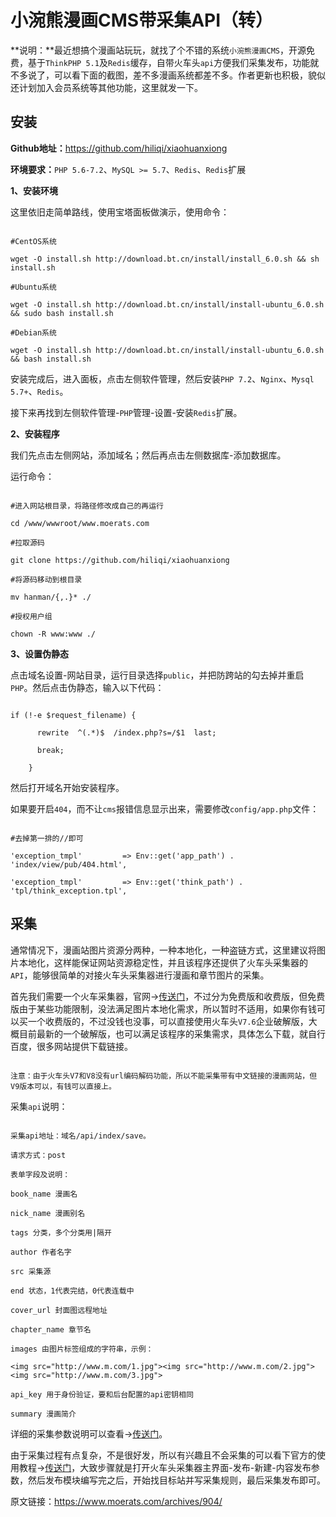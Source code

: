 # 小涴熊漫画CMS带采集API（转）

**说明：**最近想搞个漫画站玩玩，就找了个不错的系统`小涴熊漫画CMS`，开源免费，基于`ThinkPHP 5.1`及`Redis`缓存，自带火车头`api`方便我们采集发布，功能就不多说了，可以看下面的截图，差不多漫画系统都差不多。作者更新也积极，貌似还计划加入会员系统等其他功能，这里就发一下。


<!--more-->


## 安装

**Github地址：**<https://github.com/hiliqi/xiaohuanxiong>

**环境要求：**`PHP 5.6-7.2`、`MySQL >= 5.7`、`Redis`、`Redis`扩展

**1、安装环境**
这里依旧走简单路线，使用宝塔面板做演示，使用命令：

```
#CentOS系统
wget -O install.sh http://download.bt.cn/install/install_6.0.sh && sh install.sh
#Ubuntu系统
wget -O install.sh http://download.bt.cn/install/install-ubuntu_6.0.sh && sudo bash install.sh
#Debian系统
wget -O install.sh http://download.bt.cn/install/install-ubuntu_6.0.sh && bash install.sh
```

安装完成后，进入面板，点击左侧软件管理，然后安装`PHP 7.2`、`Nginx`、`Mysql 5.7+`、`Redis`。

接下来再找到左侧软件管理-`PHP`管理-设置-安装`Redis`扩展。

**2、安装程序**
我们先点击左侧网站，添加域名；然后再点击左侧数据库-添加数据库。

运行命令：

```
#进入网站根目录，将路径修改成自己的再运行
cd /www/wwwroot/www.moerats.com
#拉取源码
git clone https://github.com/hiliqi/xiaohuanxiong
#将源码移动到根目录
mv hanman/{,.}* ./
#授权用户组
chown -R www:www ./ 
```

**3、设置伪静态**
点击域名设置-网站目录，运行目录选择`public`，并把防跨站的勾去掉并重启`PHP`。然后点击伪静态，输入以下代码：

```
if (!-e $request_filename) {  
      rewrite  ^(.*)$  /index.php?s=/$1  last;  
      break;  
    } 
```

然后打开域名开始安装程序。

如果要开启`404`，而不让`cms`报错信息显示出来，需要修改`config/app.php`文件：

```
#去掉第一排的//即可
'exception_tmpl'         => Env::get('app_path') . 'index/view/pub/404.html',
'exception_tmpl'         => Env::get('think_path') . 'tpl/think_exception.tpl',
```



## 采集

通常情况下，漫画站图片资源分两种，一种本地化，一种盗链方式，这里建议将图片本地化，这样能保证网站资源稳定性，并且该程序还提供了火车头采集器的`API`，能够很简单的对接火车头采集器进行漫画和章节图片的采集。

首先我们需要一个火车采集器，官网→[传送门](http://www.locoy.com/)，不过分为免费版和收费版，但免费版由于某些功能限制，没法满足图片本地化需求，所以暂时不适用，如果你有钱可以买一个收费版的，不过没钱也没事，可以直接使用火车头`V7.6`企业破解版，大概目前最新的一个破解版，也可以满足该程序的采集需求，具体怎么下载，就自行百度，很多网站提供下载链接。

```
注意：由于火车头V7和V8没有url编码解码功能，所以不能采集带有中文链接的漫画网站，但V9版本可以，有钱可以直接上。
```

采集`api`说明：

```
采集api地址：域名/api/index/save。
请求方式：post
表单字段及说明：
book_name 漫画名
nick_name 漫画别名
tags 分类，多个分类用|隔开
author 作者名字
src 采集源
end 状态，1代表完结，0代表连载中
cover_url 封面图远程地址
chapter_name 章节名
images 由图片标签组成的字符串，示例：
<img src="http://www.m.com/1.jpg"><img src="http://www.m.com/2.jpg"><img src="http://www.m.com/3.jpg">
api_key 用于身份验证，要和后台配置的api密钥相同
summary 漫画简介
```

详细的采集参数说明可以查看→[传送门](https://www.kancloud.cn/hiliqi/xwx_comic_cms/962155)。

由于采集过程有点复杂，不是很好发，所以有兴趣且不会采集的可以看下官方的使用教程→[传送门](http://v7.help.locoy.com/)，大致步骤就是打开火车头采集器主界面-发布-新建-内容发布参数，然后发布模块编写完之后，开始找目标站并写采集规则，最后采集发布即可。

原文链接：https://www.moerats.com/archives/904/